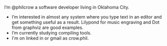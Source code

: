 I’m @philcrow a software developer living in Oklahoma City.
- I’m interested in almost any system where you type text in an editor and get something useful as a result. Lilypond for music engraving and Dot from graphviz are good examples.
- I’m currently studying compiling tools.
- I'm on linked in or gmail as crow.phil.

<!---
philcrow/philcrow is a ✨ special ✨ repository because its `README.md` (this file) appears on your GitHub profile.
You can click the Preview link to take a look at your changes.
--->
